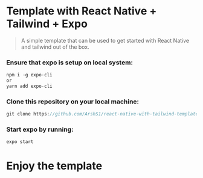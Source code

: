 # Template with React Native + Tailwind + Expo

> A simple template that can be used to get started with React Native and tailwind out of the box.

### Ensure that expo is setup on local system:
```jsx
npm i -g expo-cli
or
yarn add expo-cli
```

### Clone this repository on your local machine:
```jsx
git clone https://github.com/ArshS1/react-native-with-tailwind-template.git
```

### Start expo by running: 
```jsx
expo start
```

# Enjoy the template





